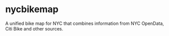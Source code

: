 # nycbikemap
A unified bike map for NYC that combines information from NYC OpenData, Citi Bike and other sources.

